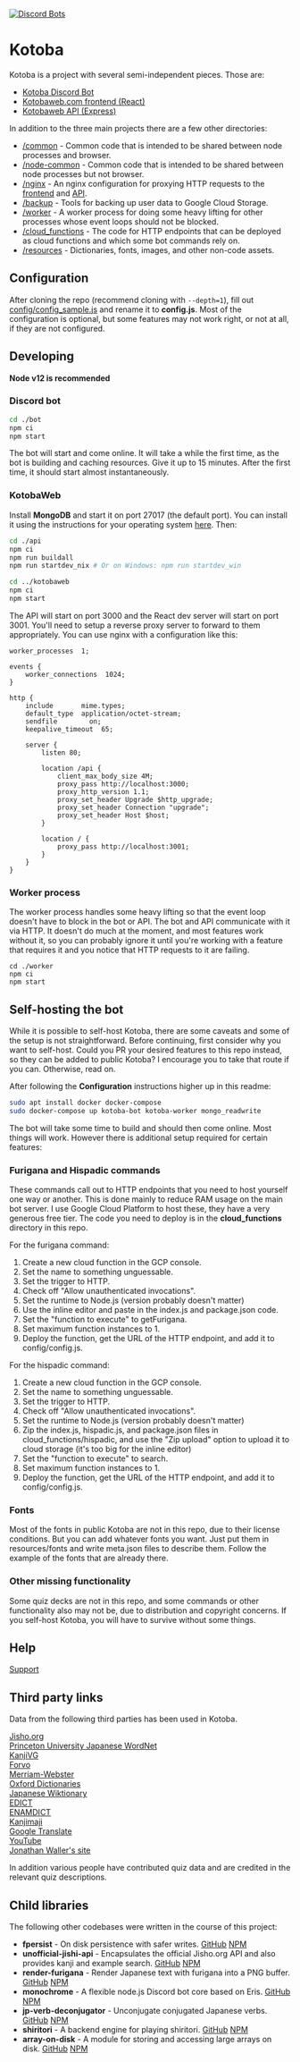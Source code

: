[![Discord Bots](https://discordbots.org/api/widget/251239170058616833.png)](https://discordbots.org/bot/251239170058616833)

# Kotoba

Kotoba is a project with several semi-independent pieces. Those are:

* [Kotoba Discord Bot](https://github.com/mistval/kotoba/tree/master/bot)
* [Kotobaweb.com frontend (React)](https://github.com/mistval/kotoba/tree/master/kotobaweb)
* [Kotobaweb API (Express)](https://github.com/mistval/kotoba/tree/master/api)

In addition to the three main projects there are a few other directories:

* [/common](https://github.com/mistval/kotoba/tree/master/common) - Common code that is intended to be shared between node processes and browser.
* [/node-common](https://github.com/mistval/kotoba/tree/master/node-common) - Common code that is intended to be shared between node processes but not browser.
* [/nginx](https://github.com/mistval/kotoba/tree/master/nginx) - An nginx configuration for proxying HTTP requests to the [frontend](https://github.com/mistval/kotoba/tree/master/kotobaweb) and [API](https://github.com/mistval/kotoba/tree/master/api).
* [/backup](https://github.com/mistval/kotoba/tree/master/backup) - Tools for backing up user data to Google Cloud Storage.
* [/worker](https://github.com/mistval/kotoba/tree/master/worker) - A worker process for doing some heavy lifting for other processes whose event loops should not be blocked.
* [/cloud_functions](https://github.com/mistval/kotoba/tree/master/worker) - The code for HTTP endpoints that can be deployed as cloud functions and which some bot commands rely on.
* [/resources](https://github.com/mistval/kotoba/tree/master/resources) - Dictionaries, fonts, images, and other non-code assets.

## Configuration

After cloning the repo (recommend cloning with `--depth=1`), fill out [config/config_sample.js](https://github.com/mistval/kotoba/blob/master/config/config_sample.js) and rename it to **config.js**. Most of the configuration is optional, but some features may not work right, or not at all, if they are not configured.

## Developing

**Node v12 is recommended**

### Discord bot

```sh
cd ./bot
npm ci
npm start
```

The bot will start and come online. It will take a while the first time, as the bot is building and caching resources. Give it up to 15 minutes. After the first time, it should start almost instantaneously.

### KotobaWeb

Install **MongoDB** and start it on port 27017 (the default port). You can install it using the instructions for your operating system [here](https://docs.mongodb.com/manual/installation/). Then:

```sh
cd ./api
npm ci
npm run buildall
npm run startdev_nix # Or on Windows: npm run startdev_win

cd ../kotobaweb
npm ci
npm start
```

The API will start on port 3000 and the React dev server will start on port 3001. You'll need to setup a reverse proxy server to forward to them appropriately. You can use nginx with a configuration like this:

```
worker_processes  1;

events {
    worker_connections  1024;
}

http {
    include       mime.types;
    default_type  application/octet-stream;
    sendfile        on;
    keepalive_timeout  65;

    server {
        listen 80;

        location /api {
            client_max_body_size 4M;
            proxy_pass http://localhost:3000;
            proxy_http_version 1.1;
            proxy_set_header Upgrade $http_upgrade;
            proxy_set_header Connection "upgrade";
            proxy_set_header Host $host;
        }

        location / {
            proxy_pass http://localhost:3001;
        }
    }
}
```

### Worker process

The worker process handles some heavy lifting so that the event loop doesn't have to block in the bot or API. The bot and API communicate with it via HTTP. It doesn't do much at the moment, and most features work without it, so you can probably ignore it until you're working with a feature that requires it and you notice that HTTP requests to it are failing.

```
cd ./worker
npm ci
npm start
```

## Self-hosting the bot

While it is possible to self-host Kotoba, there are some caveats and some of the setup is not straightforward. Before continuing, first consider why you want to self-host. Could you PR your desired features to this repo instead, so they can be added to public Kotoba? I encourage you to take that route if you can. Otherwise, read on.

After following the **Configuration** instructions higher up in this readme:

```sh
sudo apt install docker docker-compose
sudo docker-compose up kotoba-bot kotoba-worker mongo_readwrite
```

The bot will take some time to build and should then come online. Most things will work. However there is additional setup required for certain features:

### Furigana and Hispadic commands

These commands call out to HTTP endpoints that you need to host yourself one way or another. This is done mainly to reduce RAM usage on the main bot server. I use Google Cloud Platform to host these, they have a very generous free tier. The code you need to deploy is in the **cloud_functions** directory in this repo.

For the furigana command:
1. Create a new cloud function in the GCP console.
2. Set the name to something unguessable.
3. Set the trigger to HTTP.
4. Check off "Allow unauthenticated invocations".
5. Set the runtime to Node.js (version probably doesn't matter)
6. Use the inline editor and paste in the index.js and package.json code.
7. Set the "function to execute" to getFurigana.
8. Set maximum function instances to 1.
9. Deploy the function, get the URL of the HTTP endpoint, and add it to config/config.js.

For the hispadic command:
1. Create a new cloud function in the GCP console.
2. Set the name to something unguessable.
3. Set the trigger to HTTP.
4. Check off "Allow unauthenticated invocations".
5. Set the runtime to Node.js (version probably doesn't matter)
6. Zip the index.js, hispadic.js, and package.json files in cloud_functions/hispadic, and use the "Zip upload" option to upload it to cloud storage (it's too big for the inline editor)
7. Set the "function to execute" to search.
8. Set maximum function instances to 1.
9. Deploy the function, get the URL of the HTTP endpoint, and add it to config/config.js.

### Fonts

Most of the fonts in public Kotoba are not in this repo, due to their license conditions. But you can add whatever fonts you want. Just put them in resources/fonts and write meta.json files to describe them. Follow the example of the fonts that are already there.

### Other missing functionality

Some quiz decks are not in this repo, and some commands or other functionality also may not be, due to distribution and copyright concerns. If you self-host Kotoba, you will have to survive without some things.

## Help

[Support](https://discord.gg/f4Gkqku)

## Third party links

Data from the following third parties has been used in Kotoba.

[Jisho.org](https://jisho.org/about)  
[Princeton University Japanese WordNet](http://compling.hss.ntu.edu.sg/wnja/index.en.html)  
[KanjiVG](http://kanjivg.tagaini.net/)  
[Forvo](https://forvo.com/)  
[Merriam-Webster](https://www.merriam-webster.com)  
[Oxford Dictionaries](https://www.oxforddictionaries.com/)  
[Japanese Wiktionary](https://ja.wiktionary.org)  
[EDICT](http://www.edrdg.org/jmdict/edict.html)  
[ENAMDICT](https://www.edrdg.org/enamdict/enamdict_doc.html)  
[Kanjimaji](https://github.com/maurimo/kanimaji)  
[Google Translate](https://translate.google.com/)  
[YouTube](https://www.youtube.com/)  
[Jonathan Waller's site](http://www.tanos.co.uk/)  

In addition various people have contributed quiz data and are credited in the relevant quiz descriptions.

## Child libraries

The following other codebases were written in the course of this project:

* **fpersist** - On disk persistence with safer writes. [GitHub](https://github.com/mistval/fpersist) [NPM](https://www.npmjs.com/package/fpersist)
* **unofficial-jishi-api** - Encapsulates the official Jisho.org API and also provides kanji and example search. [GitHub](https://github.com/mistval/unofficial-jisho-api) [NPM](https://www.npmjs.com/package/unofficial-jisho-api)
* **render-furigana** - Render Japanese text with furigana into a PNG buffer. [GitHub](https://github.com/mistval/render-furigana) [NPM](https://www.npmjs.com/package/render-furigana)
* **monochrome** - A flexible node.js Discord bot core based on Eris. [GitHub](https://github.com/mistval/monochrome) [NPM](https://www.npmjs.com/package/monochrome)
* **jp-verb-deconjugator** - Unconjugate conjugated Japanese verbs. [GitHub](https://github.com/mistval/jp-verb-deconjugator) [NPM](https://www.npmjs.com/package/jp-verbs)
* **shiritori** - A backend engine for playing shiritori. [GitHub](https://github.com/mistval/shiritori) [NPM](https://www.npmjs.com/package/shiritori)
* **array-on-disk** - A module for storing and accessing large arrays on disk. [GitHub](https://github.com/mistval/array-on-disk) [NPM](https://www.npmjs.com/package/disk-array)
